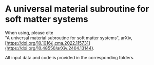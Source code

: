 # A universal material subroutine for soft matter systems
When using, please cite  
"A universal material subroutine for soft matter systems", arXiv, 
[https://doi.org/10.1016/j.cma.2022.115731](https://doi.org/10.48550/arXiv.2404.13144).

All input data and code is provided in the corresponding folders. 
